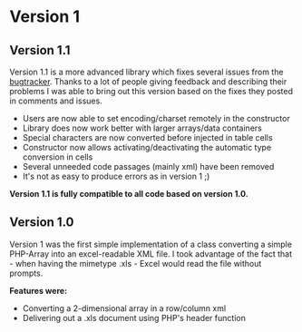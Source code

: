 # Version 1 #

## Version 1.1 ##

Version 1.1 is a more advanced library which fixes several issues from the [bugtracker](http://code.google.com/p/php-excel/issues/list). Thanks to a lot of people giving feedback and describing their problems I was able to bring out this version based on the fixes they posted in comments and issues.

  * Users are now able to set encoding/charset remotely in the constructor
  * Library does now work better with larger arrays/data containers
  * Special characters are now converted before injected in table cells
  * Constructor now allows activating/deactivating the automatic type conversion in cells
  * Several unneeded code passages (mainly xml) have been removed
  * It's not as easy to produce errors as in version 1 ;)

**Version 1.1 is fully compatible to all code based on version 1.0.**

## Version 1.0 ##

Version 1 was the first simple implementation of a class converting a simple PHP-Array into an excel-readable XML file. I took advantage of the fact that - when having the mimetype .xls - Excel would read the file without prompts.

**Features were:**

  * Converting a 2-dimensional array in a row/column xml
  * Delivering out a .xls document using PHP's header function